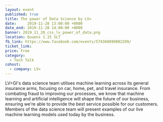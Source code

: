 ```yaml
---
layout: event
published: true
title: The power of Data Science by LV=
date:     2019-11-28 13:00:00 +0000
date_end: 2019-11-28 14:00:00 +0000
banner: 2019_11_28_css_lv_power_of_data.png
location: Quuens 1.15 SLT
fb_link: https://www.facebook.com/events/574368899802299/
ticket_link:
price: Free
category:
  - Tech Talk
cohost:
  - company: LV=
---
```


LV=GI's data science team utilises machine learning across its general insurance arms, focusing on car, home, pet, and travel insurance.
From combating fraud to improving our processes, we know that machine learning and artificial intelligence will shape the future of our business, ensuring we're able to provide the best service possible for our customers.
Members of the data science team will present examples of our live machine learning models used today by the business.
